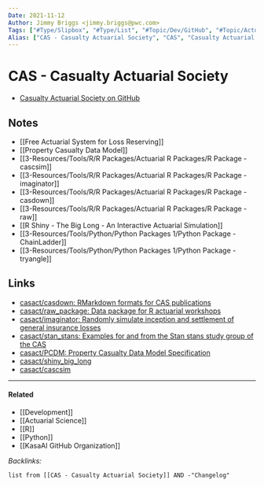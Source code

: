 ```yaml
---
Date: 2021-11-12
Author: Jimmy Briggs <jimmy.briggs@pwc.com>
Tags: ["#Type/Slipbox", "#Type/List", "#Topic/Dev/GitHub", "#Topic/Actuarial"]
Alias: ["CAS - Casualty Actuarial Society", "CAS", "Casualty Actuarial Society"]
---
```


# CAS - Casualty Actuarial Society

- [Casualty Actuarial Society on GitHub](https://github.com/orgs/casact/repositories)

## Notes

- [[Free Actuarial System for Loss Reserving]]
- [[Property Casualty Data Model]]
- [[3-Resources/Tools/R/R Packages/Actuarial R Packages/R Package - cascsim]]
- [[3-Resources/Tools/R/R Packages/Actuarial R Packages/R Package - imaginator]]
- [[3-Resources/Tools/R/R Packages/Actuarial R Packages/R Package - casdown]]
- [[3-Resources/Tools/R/R Packages/Actuarial R Packages/R Package - raw]]
- [[R Shiny - The Big Long - An Interactive Actuarial Simulation]]
- [[3-Resources/Tools/Python/Python Packages 1/Python Package - ChainLadder]]
- [[3-Resources/Tools/Python/Python Packages 1/Python Package - tryangle]]

## Links

- [casact/casdown: RMarkdown formats for CAS publications](https://github.com/casact/casdown)
- [casact/raw_package: Data package for R actuarial workshops](https://github.com/casact/raw_package)
- [casact/imaginator: Randomly simulate inception and settlement of general insurance losses](https://github.com/casact/imaginator)
- [casact/stan_stans: Examples for and from the Stan stans study group of the CAS](https://github.com/casact/stan_stans)
- [casact/PCDM: Property Casualty Data Model Specification](https://github.com/casact/PCDM)
- [casact/shiny_big_long](https://github.com/casact/shiny_big_long)
- [casact/cascsim](https://github.com/casact/cascsim)

***

#### Related

- [[Development]]
- [[Actuarial Science]]
- [[R]]
- [[Python]]
- [[KasaAI GitHub Organization]]

*Backlinks:*

```dataview
list from [[CAS - Casualty Actuarial Society]] AND -"Changelog"
```